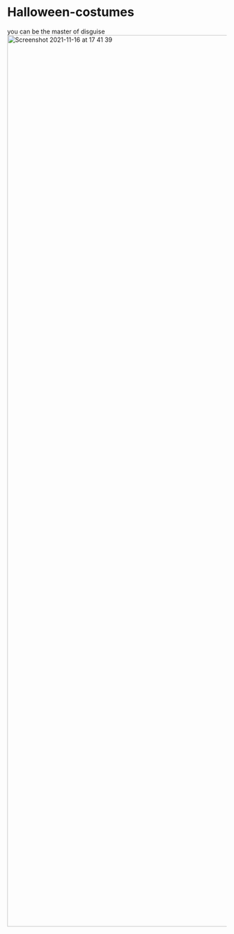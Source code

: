 # Halloween-costumes
you can be the master of disguise
<img width="2048" alt="Screenshot 2021-11-16 at 17 41 39" src="https://user-images.githubusercontent.com/86164459/142027763-3ed52b2f-5e0c-4aa9-bb03-4ee8dfbdfbfb.png">
